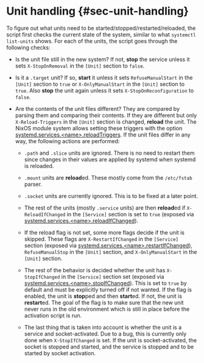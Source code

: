 # Unit handling {#sec-unit-handling}

To figure out what units need to be started/stopped/restarted/reloaded, the
script first checks the current state of the system, similar to what `systemctl
list-units` shows. For each of the units, the script goes through the following
checks:

- Is the unit file still in the new system? If not, **stop** the service unless
  it sets `X-StopOnRemoval` in the `[Unit]` section to `false`.

- Is it a `.target` unit? If so, **start** it unless it sets
  `RefuseManualStart` in the `[Unit]` section to `true` or `X-OnlyManualStart`
  in the `[Unit]` section to `true`. Also **stop** the unit again unless it
  sets `X-StopOnReconfiguration` to `false`.

- Are the contents of the unit files different? They are compared by parsing
  them and comparing their contents. If they are different but only
  `X-Reload-Triggers` in the `[Unit]` section is changed, **reload** the unit.
  The NixOS module system allows setting these triggers with the option
  [systemd.services.\<name\>.reloadTriggers](#opt-systemd.services). If the
  unit files differ in any way, the following actions are performed:

  - `.path` and `.slice` units are ignored. There is no need to restart them
    since changes in their values are applied by systemd when systemd is
    reloaded.

  - `.mount` units are **reload**ed. These mostly come from the `/etc/fstab`
    parser.

  - `.socket` units are currently ignored. This is to be fixed at a later
    point.

  - The rest of the units (mostly `.service` units) are then **reload**ed if
    `X-ReloadIfChanged` in the `[Service]` section is set to `true` (exposed
    via [systemd.services.\<name\>.reloadIfChanged](#opt-systemd.services)).

  - If the reload flag is not set, some more flags decide if the unit is
    skipped. These flags are `X-RestartIfChanged` in the `[Service]` section
    (exposed via
    [systemd.services.\<name\>.restartIfChanged](#opt-systemd.services)),
    `RefuseManualStop` in the `[Unit]` section, and `X-OnlyManualStart` in the
    `[Unit]` section.

  - The rest of the behavior is decided whether the unit has `X-StopIfChanged`
    in the `[Service]` section set (exposed via
    [systemd.services.\<name\>.stopIfChanged](#opt-systemd.services)). This is
    set to `true` by default and must be explicitly turned off if not wanted.
    If the flag is enabled, the unit is **stop**ped and then **start**ed. If
    not, the unit is **restart**ed. The goal of the flag is to make sure that
    the new unit never runs in the old environment which is still in place
    before the activation script is run.

  - The last thing that is taken into account is whether the unit is a service
    and socket-activated. Due to a bug, this is currently only done when
    `X-StopIfChanged` is set. If the unit is socket-activated, the socket is
    stopped and started, and the service is stopped and to be started by socket
    activation.
